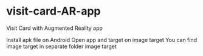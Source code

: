 # visit-card-AR-app
Visit Card with Augmented Reality app

Install apk file on Android
Open app and target on image target
You can find image target in separate folder image target

